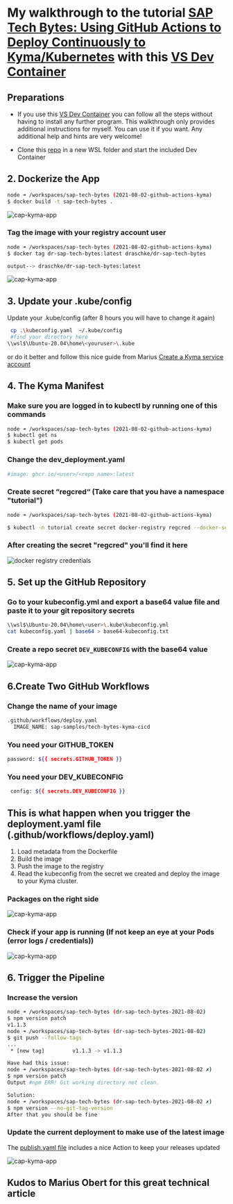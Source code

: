 # My walkthrough to the tutorial [SAP Tech Bytes: Using GitHub Actions to Deploy Continuously to Kyma/Kubernetes](https://blogs.sap.com/2021/08/02/sap-tech-bytes-using-github-actions-to-deploy-continuously-to-kyma-kubernetes/?source=social-Global-sap-developers-LINKEDIN_COMPANY-MarketingCampaign-Developers-Business+Technology+Platform+Umbrella-spr-5262938156&campaigncode=CRM-XB21-MKT-DGEALL) with this [VS Dev Container](https://github.com/draschke/dr-sap-tech-bytes-2021-08-02/blob/b108204e237e3c48998ab65a20cc5026afe36b9c/.devcontainer)

## Preparations

- If you use this [VS Dev Container](https://github.com/draschke/dr-sap-tech-bytes-2021-08-02/blob/b108204e237e3c48998ab65a20cc5026afe36b9c/.devcontainer) you can follow all the steps without having to install any further program. This walkthrough only provides additional instructions for myself. You can use it if you want. Any additional help and hints are very welcome!

- Clone this [repo](https://github.com/draschke/dr-sap-tech-bytes-2021-08-02.git) in a new WSL folder and start the included Dev Container

## 2. Dockerize the App

```bash
node ➜ /workspaces/sap-tech-bytes (2021-08-02-github-actions-kyma)
$ docker build -t sap-tech-bytes .
```

![cap-kyma-app](../images/sap-tech-byte/4-build-the-image.png)

### Tag the image with your registry account user

```bash
node ➜ /workspaces/sap-tech-bytes (2021-08-02-github-actions-kyma) 
$ docker tag dr-sap-tech-bytes:latest draschke/dr-sap-tech-bytes

output--> draschke/dr-sap-tech-bytes:latest
```

![cap-kyma-app](../images/sap-tech-byte/5-tag-image.png)

## 3. Update your .kube/config

Update your .kube/config (after 8 hours you will have to change it again)

```bash
 cp .\kubeconfig.yaml  ~/.kube/config
 #find your directory here
\\wsl$\Ubuntu-20.04\home\<youruser>\.kube
```

or do it better and follow this nice guide from Marius [Create a Kyma service account](https://developers.sap.com/tutorials/kyma-create-service-account.html)

## 4. The Kyma Manifest

### Make sure you are logged in to kubectl by running one of this commands

```bash
node ➜ /workspaces/sap-tech-bytes (2021-08-02-github-actions-kyma)
$ kubectl get ns
$ kubectl get pods
```

### Change the dev_deployment.yaml
  
```bash
#image: ghcr.io/<user>/<repo name>:latest
```

### Create secret “regcred“ (Take care that you have a namespace "tutorial")
  
```bash
node ➜ /workspaces/sap-tech-bytes (2021-08-02-github-actions-kyma)

$ kubectl -n tutorial create secret docker-registry regcred --docker-server=https://ghcr.io  --docker-username=<github user>  --docker-password=<github personal access token>
```

### After creating the secret "regcred" you'll find it here

![docker registry credentials](../images/sap-tech-byte/5-regcred.png)

## 5. Set up the GitHub Repository

### Go to your kubeconfig.yml and export a base64 value file and paste it to your git repository secrets

```bash
\\wsl$\Ubuntu-20.04\home\<user>\.kube\kubeconfig.yml
cat kubeconfig.yaml | base64 > base64-kubeconfig.txt
```

### Create a repo secret ``DEV_KUBECONFIG``  with the base64 value

![cap-kyma-app](../images/sap-tech-byte/7-secrets.png)

## 6.Create Two GitHub Workflows

### Change the name of your image

```bash
.github/workflows/deploy.yaml
  IMAGE_NAME: sap-samples/tech-bytes-kyma-cicd
```

### You need your GITHUB_TOKEN

```bash
password: ${{ secrets.GITHUB_TOKEN }}
```

### You need your DEV_KUBECONFIG

```bash
 config: ${{ secrets.DEV_KUBECONFIG }}
```

## This is what happen when you trigger the deployment.yaml file (.github/workflows/deploy.yaml)

  1. Load metadata from the Dockerfile
  2. Build the image
  3. Push the image to the registry
  4. Read the kubeconfig from the secret we created and deploy the image to your Kyma cluster.

### Packages on the right side

![cap-kyma-app](../images/sap-tech-byte/8-package-created.png)

### Check if your app is running (If not keep an eye at your Pods (error logs / credentials))

![cap-kyma-app](../images/sap-tech-byte/11-Hello-SAP-Tech-Bytes.png)

## 6. Trigger the Pipeline

### Increase the version

```bash
node ➜ /workspaces/sap-tech-bytes (dr-sap-tech-bytes-2021-08-02) 
$ npm version patch
v1.1.3 
node ➜ /workspaces/sap-tech-bytes (dr-sap-tech-bytes-2021-08-02) 
$ git push --follow-tags
...
 * [new tag]         v1.1.3 -> v1.1.3
```

```bash
Have had this issue: 
node ➜ /workspaces/sap-tech-bytes (dr-sap-tech-bytes-2021-08-02 ✗) 
$ npm version patch 
Output #npm ERR! Git working directory not clean.
```

```bash
Solution:
node ➜ /workspaces/sap-tech-bytes (dr-sap-tech-bytes-2021-08-02 ✗) 
$ npm version --no-git-tag-version
After that you should be fine
```

### Update the current deployment to make use of the latest image

The [publish.yaml file](https://github.com/draschke/dr-sap-tech-bytes-2021-08-02/blob/85a1177577c438b1e23d7a7b96ab5e34eb3638b7/.github/workflows/publish.yaml) includes a nice Action to keep your releases updated

![cap-kyma-app](../images/sap-tech-byte/12-release.png)

## Kudos to Marius Obert for this great technical article
